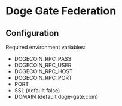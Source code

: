 # Doge Gate Federation

## Configuration

Required environment variables:

- DOGECOIN_RPC_PASS
- DOGECOIN_RPC_USER
- DOGECOIN_RPC_HOST
- DOGECOIN_RPC_PORT
- PORT
- SSL (default false)
- DOMAIN (default doge-gate.com)
